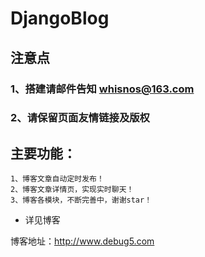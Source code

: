 # DjangoBlog

## 注意点
### 1、搭建请邮件告知 whisnos@163.com
### 2、请保留页面友情链接及版权
## 主要功能：

    1、博客文章自动定时发布！
    2、博客文章详情页，实现实时聊天！
    3、博客各模块，不断完善中，谢谢star！
- 详见博客

博客地址：http://www.debug5.com
